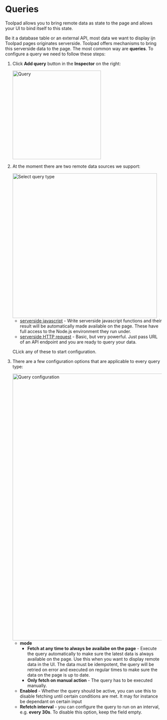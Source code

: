 # Queries

<p class="description">Toolpad allows you to bring remote data as state to the page and allows your UI to bind itself to this state.</p>

Be it a database table or an external API, most data we want to display ijn Toolpad pages originates serverside. Toolpad offers mechanisms to bring this serverside data to the page. The most common way are **queries**. To configure a query we need to follow these steps:

1. Click **Add query** button in the **Inspector** on the right:

   <img src="/static/toolpad/docs/queries/query-1.png?v=0" alt="Query" width="284px" />

1. At the moment there are two remote data sources we support:

   <img src="/static/toolpad/docs/queries/query-2.png?v=0" alt="Select query type" width="464px" />

   - [serverside javascript](/toolpad/connecting-to-datasources/function/) - Write serverside javascript functions and their result will be automatically made available on the page. These have full access to the Node.js environment they run under.
   - [serverside HTTP request](/toolpad/connecting-to-datasources/fetch/) - Basic, but very powerful. Just pass URL of an API endpoint and you are ready to query your data.

   CLick any of these to start configuration.

1. There are a few configuration options that are applicable to every query type:

   <img src="/static/toolpad/docs/queries/query-3.png?v=0" alt="Query configuration" width="855px" />

   - **mode**
     - **Fetch at any time to always be availabe on the page** - Execute the query automatically to make sure the latest data is always available on the page. Use this when you want to display remote data in the UI. The data must be idempotent, the query will be retried on error and executed on regular times to make sure the data on the page is up to date.
     - **Only fetch on manual action** - The query has to be executed manually.
   - **Enabled** - Whether the query should be active, you can use this to disable fetching until certain conditions are met. It may for instance be dependant on certain input
   - **Refetch interval** - you can configure the query to run on an interval, e.g. **every 30s**. To disable this option, keep the field empty.
